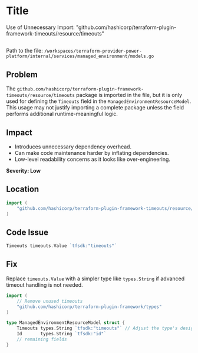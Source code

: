 # Title

Use of Unnecessary Import: "github.com/hashicorp/terraform-plugin-framework-timeouts/resource/timeouts"

##

Path to the file:
`/workspaces/terraform-provider-power-platform/internal/services/managed_environment/models.go`

## Problem

The `github.com/hashicorp/terraform-plugin-framework-timeouts/resource/timeouts` package is imported in the file, but it is only used for defining the `Timeouts` field in the `ManagedEnvironmentResourceModel`. This usage may not justify importing a complete package unless the field performs additional runtime-meaningful logic.

## Impact

- Introduces unnecessary dependency overhead.
- Can make code maintenance harder by inflating dependencies.
- Low-level readability concerns as it looks like over-engineering.

**Severity: Low**

## Location

```go
import (
	"github.com/hashicorp/terraform-plugin-framework-timeouts/resource/timeouts"
)
```

## Code Issue

```go
Timeouts timeouts.Value `tfsdk:"timeouts"`
```

## Fix

Replace `timeouts.Value` with a simpler type like `types.String` if advanced timeout handling is not needed.

```go
import (
	// Remove unused timeouts
	"github.com/hashicorp/terraform-plugin-framework/types"
)

type ManagedEnvironmentResourceModel struct {
	Timeouts types.String `tfsdk:"timeouts"` // Adjust the type's design
	Id       types.String `tfsdk:"id"`
	// remaining fields
}
```
